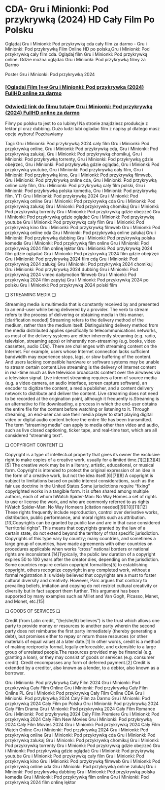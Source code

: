 # CDA- Gru i Minionki: Pod przykrywką (2024) HD Cały Film Po Polsku
Oglądaj Gru i Minionki: Pod przykrywką cda cały film za darmo - Gru i Minionki: Pod przykrywką Film Online HD po polsku,Gru i Minionki: Pod przykrywką caly film cda. Oglądaj film Gru i Minionki: Pod przykrywką online. Gdzie można oglądać Gru i Minionki: Pod przykrywką filmy za Darmo

Poster Gru i Minionki: Pod przykrywką 2024

 <div class="markdown-heading" dir="auto"><h3 tabindex="-1" class="heading-element" dir="auto"><a href="https://cutt.ly/PehYFqSG">[Ogladaj Film ]»➫ Gru i Minionki: Pod przykrywką (2024) FullHD online za darmo</a></h3></p>

<div class="markdown-heading" dir="auto"><h3 tabindex="-1" class="heading-element" dir="auto"><a href="https://cutt.ly/PehYFqSG">Odwiedź link do filmu tutaj➠ Gru i Minionki: Pod przykrywką (2024) FullHD online za darmo</a></h3></p>


Filmy po polsku to jest to co lubimy! Na stronie znajdziesz produkcje z lektor pl oraz dubbing. Dużo ludzi lubi ogladac film z napisy pl dlatego masz opcje wyboru! Pozdrawiamy


Tagi: Gru i Minionki: Pod przykrywką 2024 cały film Gru i Minionki: Pod przykrywką online, Gru i Minionki: Pod przykrywką cda, Gru i Minionki: Pod przykrywką zalukaj, Gru i Minionki: Pod przykrywką chomikuj, Gru i Minionki: Pod przykrywką torrenty, Gru i Minionki: Pod przykrywką gdzie obejrzeć, Gru i Minionki: Pod przykrywką gdzie oglądać, Gru i Minionki: Pod przykrywką youtube, Gru i Minionki: Pod przykrywką cały film, Gru i Minionki: Pod przykrywką kino, Gru i Minionki: Pod przykrywką filmweb, Gru i Minionki: Pod przykrywką online cda, Gru i Minionki: Pod przykrywką online cały film, Gru i Minionki: Pod przykrywką cały film polski, Gru i Minionki: Pod przykrywką polska komedia, Gru i Minionki: Pod przykrywką film, YT: Gru i Minionki: Pod przykrywką 2024 Gru i Minionki: Pod przykrywką online Gru i Minionki: Pod przykrywką cda Gru i Minionki: Pod przykrywką zalukaj Gru i Minionki: Pod przykrywką chomikuj Gru i Minionki: Pod przykrywką torrenty Gru i Minionki: Pod przykrywką gdzie obejrzeć Gru i Minionki: Pod przykrywką gdzie oglądać Gru i Minionki: Pod przykrywką youtube Gru i Minionki: Pod przykrywką cały film Gru i Minionki: Pod przykrywką kino Gru i Minionki: Pod przykrywką filmweb Gru i Minionki: Pod przykrywką online cda Gru i Minionki: Pod przykrywką online zalukaj Gru i Minionki: Pod przykrywką dubbing Gru i Minionki: Pod przykrywką polska komedia Gru i Minionki: Pod przykrywką film online Gru i Minionki: Pod przykrywką 2024 film onlinę lęktor Gru i Minionki: Pod przykrywką 2024 film gdzie oglądać Gru i Minionki: Pod przykrywką 2024 film gdzie obejrzęć Gru i Minionki: Pod przykrywką 2024 film cdą Gru i Minionki: Pod przykrywką 2024 zalukąj Gru i Minionki: Pod przykrywką 2024 chomikuj Gru i Minionki: Pod przykrywką 2024 dubbińg Gru i Minionki: Pod przykrywką 2024 vimeo dailymotion filmweb Gru i Minionki: Pod przykrywką 2024 film zapytaj Gru i Minionki: Pod przykrywką 2024 po polsku Gru i Minionki: Pod przykrywką 2024 polski film


❏ STREAMING MEDIA ❏


Streaming media is multimedia that is constantly received by and presented to an end-user while being delivered by a provider. The verb to stream refers to the process of delivering or obtaining media in this manner.[clarification needed] Streaming refers to the delivery method of the medium, rather than the medium itself. Distinguishing delivery method from the media distributed applies specifically to telecommunications networks, as most of the delivery systems are either inherently streaming (e.g. radio, television, streaming apps) or inherently non-streaming (e.g. books, video cassettes, audio CDs). There are challenges with streaming content on the Internet. For example, users whose Internet connection lacks sufficient bandwidth may experience stops, lags, or slow buffering of the content. And users lacking compatible hardware or software systems may be unable to stream certain content.Live streaming is the delivery of Internet content in real-time much as live television broadcasts content over the airwaves via a television signal. Live internet streaming requires a form of source media (e.g. a video camera, an audio interface, screen capture software), an encoder to digitize the content, a media publisher, and a content delivery network to distribute and deliver the content. Live streaming does not need to be recorded at the origination point, although it frequently is.Streaming is an alternative to file downloading, a process in which the end-user obtains the entire file for the content before watching or listening to it. Through streaming, an end-user can use their media player to start playing digital video or digital audio content before the entire file has been transmitted. The term “streaming media” can apply to media other than video and audio, such as live closed captioning, ticker tape, and real-time text, which are all considered “streaming text”.


❏ COPYRIGHT CONTENT ❏


Copyright is a type of intellectual property that gives its owner the exclusive right to make copies of a creative work, usually for a limited time.[1][2][3][4][5] The creative work may be in a literary, artistic, educational, or musical form. Copyright is intended to protect the original expression of an idea in the form of a creative work, but not the idea itself.[6][7][8] A copyright is subject to limitations based on public interest considerations, such as the fair use doctrine in the United States.Some jurisdictions require “fixing” copyrighted works in a tangible form. It is often shared among multiple authors, each of whom hWatch Spider-Man: No Way Homes a set of rights to use or license the work, and who are commonly referred to as rights hWatch Spider-Man: No Way Homeers.[citation needed][9][10][11][12] These rights frequently include reproduction, control over derivative works, distribution, public performance, and moral rights such as attribution. [13]Copyrights can be granted by public law and are in that case considered “territorial rights”. This means that copyrights granted by the law of a certain state, do not extend beyond the territory of that specific jurisdiction. Copyrights of this type vary by country; many countries, and sometimes a large group of countries, have made agreements with other countries on procedures applicable when works “cross” national borders or national rights are inconsistent.[14]Typically, the public law duration of a copyright expires 50 to 100 years after the creator dies, depending on the jurisdiction. Some countries require certain copyright formalities[5] to establishing copyright, others recognize copyright in any completed work, without a formal registration.It is widely believed that copyrights are a must to foster cultural diversity and creativity. However, Parc argues that contrary to prevailing beliefs, imitation and copying do not restrict cultural creativity or diversity but in fact support them further. This argument has been supported by many examples such as Millet and Van Gogh, Picasso, Manet, and Monet, etc.[15]


❏ GOODS OF SERVICES ❏


Credit (from Latin credit, “(he/she/it) believes”) is the trust which allows one party to provide money or resources to another party wherein the second party does not reimburse the first party immediately (thereby generating a debt), but promises either to repay or return those resources (or other materials of equal value) at a later date.[1] In other words, credit is a method of making reciprocity formal, legally enforceable, and extensible to a large group of unrelated people.The resources provided may be financial (e.g. granting a loan), or they may consist of goods or services (e.g. consumer credit). Credit encompasses any form of deferred payment.[2] Credit is extended by a creditor, also known as a lender, to a debtor, also known as a borrower.


Gru i Minionki: Pod przykrywką Cały Film 2024
Gru i Minionki: Pod przykrywką Cały Film Online
Gru i Minionki: Pod przykrywką Cały Film Online PL
Gru i Minionki: Pod przykrywką Cały Film Online CDA
Gru i Minionki: Pod przykrywką 2024 Cały Film za Darmo
Gru i Minionki: Pod przykrywką 2024 Cały Film po Polsku
Gru i Minionki: Pod przykrywką 2024 Cały Film Drama
Gru i Minionki: Pod przykrywką 2024 Cały Film Romance
Gru i Minionki: Pod przykrywką 2024 Cały Film Premiere
Gru i Minionki: Pod przykrywką 2024 Cały Film New Movies
Gru i Minionki: Pod przykrywką 2024 Cały Film Movies 2024
Gru i Minionki: Pod przykrywką 2024 Cały Film Watch Online
Gru i Minionki: Pod przykrywką 2024
Gru i Minionki: Pod przykrywką online
Gru i Minionki: Pod przykrywką cda
Gru i Minionki: Pod przykrywką zalukaj
Gru i Minionki: Pod przykrywką chomikuj
Gru i Minionki: Pod przykrywką torrenty
Gru i Minionki: Pod przykrywką gdzie obejrzeć
Gru i Minionki: Pod przykrywką gdzie oglądać
Gru i Minionki: Pod przykrywką youtube
Gru i Minionki: Pod przykrywką cały film
Gru i Minionki: Pod przykrywką kino
Gru i Minionki: Pod przykrywką filmweb
Gru i Minionki: Pod przykrywką online cda
Gru i Minionki: Pod przykrywką online zalukaj
Gru i Minionki: Pod przykrywką dubbing
Gru i Minionki: Pod przykrywką polska komedia
Gru i Minionki: Pod przykrywką film online
Gru i Minionki: Pod przykrywką 2024 film onlinę lęktor
